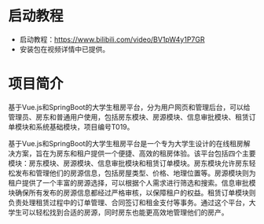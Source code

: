 # 启动教程

- 启动教程：https://www.bilibili.com/video/BV1pW4y1P7GR
- 安装包在视频详情中已提供。


# 项目简介

基于Vue.js和SpringBoot的大学生租房平台，分为用户网页和管理后台，可以给管理员、房东和普通用户使用，包括房东模块、房源模块、信息审批模块、租赁订单模块和系统基础模块，项目编号T019。

基于Vue.js和SpringBoot的大学生租房平台是一个专为大学生设计的在线租房解决方案，旨在为房东和租户提供一个便捷、高效的租房体验。该平台包括四个主要模块：房东模块、房源模块、信息审批模块和租赁订单模块。房东模块允许房东轻松发布和管理他们的房源信息，包括房屋类型、价格、地理位置等。房源模块则为租户提供了一个丰富的房源选择，可以根据个人需求进行筛选和搜索。信息审批模块确保所有发布的房源信息都经过严格审核，以保障租户的权益。租赁订单模块则负责处理租赁过程中的订单管理、合同签订和租金支付等事务。通过这个平台，大学生可以轻松找到合适的房源，同时房东也能更高效地管理他们的房产。
